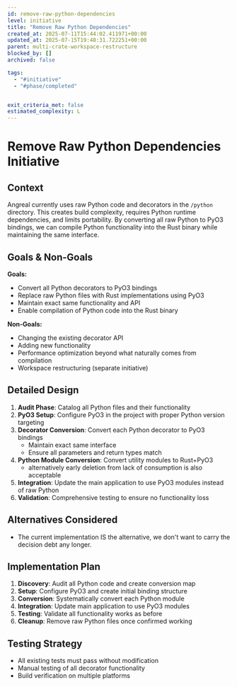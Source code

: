 ```yaml
---
id: remove-raw-python-dependencies
level: initiative
title: "Remove Raw Python Dependencies"
created_at: 2025-07-11T15:44:02.411971+00:00
updated_at: 2025-07-15T19:48:31.722251+00:00
parent: multi-crate-workspace-restructure
blocked_by: []
archived: false

tags:
  - "#initiative"
  - "#phase/completed"


exit_criteria_met: false
estimated_complexity: L
---
```


# Remove Raw Python Dependencies Initiative

## Context

Angreal currently uses raw Python code and decorators in the `/python` directory. This creates build complexity, requires Python runtime dependencies, and limits portability. By converting all raw Python to PyO3 bindings, we can compile Python functionality into the Rust binary while maintaining the same interface.

## Goals & Non-Goals

**Goals:**
- Convert all Python decorators to PyO3 bindings
- Replace raw Python files with Rust implementations using PyO3
- Maintain exact same functionality and API
- Enable compilation of Python code into the Rust binary

**Non-Goals:**
- Changing the existing decorator API
- Adding new functionality
- Performance optimization beyond what naturally comes from compilation
- Workspace restructuring (separate initiative)

## Detailed Design

1. **Audit Phase**: Catalog all Python files and their functionality
2. **PyO3 Setup**: Configure PyO3 in the project with proper Python version targeting
3. **Decorator Conversion**: Convert each Python decorator to PyO3 bindings
   - Maintain exact same interface
   - Ensure all parameters and return types match
4. **Python Module Conversion**: Convert utility modules to Rust+PyO3
   - alternatively early deletion from lack of consumption is also acceptable
5. **Integration**: Update the main application to use PyO3 modules instead of raw Python
6. **Validation**: Comprehensive testing to ensure no functionality loss

## Alternatives Considered

- The current implementation IS the alternative, we don't want to carry the decision debt any longer.

## Implementation Plan

1. **Discovery**: Audit all Python code and create conversion map
2. **Setup**: Configure PyO3 and create initial binding structure
3. **Conversion**: Systematically convert each Python module
4. **Integration**: Update main application to use PyO3 modules
5. **Testing**: Validate all functionality works as before
6. **Cleanup**: Remove raw Python files once confirmed working

## Testing Strategy

- All existing tests must pass without modification
- Manual testing of all decorator functionality
- Build verification on multiple platforms

